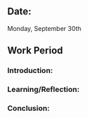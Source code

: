 ## Date:
Monday, September 30th

## Work Period

### Introduction:

### Learning/Reflection:

### Conclusion:
